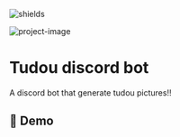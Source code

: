 
<p><img src="https://img.shields.io/badge/amazing%20good-ff8890?style=flat-square" alt="shields"></p>

<p ><img src="https://i.postimg.cc/nzgBQ7QZ/rsz-1schermafbeelding-2024-07-18-223921.png" alt="project-image"></p>
<h1  id="title">Tudou discord bot</h1>
<p id="description">A discord bot that generate tudou pictures!!</p>

<h2>🚀 Demo</h2>
